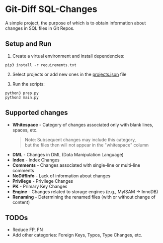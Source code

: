 # Git-Diff SQL-Changes

A simple project, the purpose of which is to obtain information about changes in SQL files in Git Repos.


## Setup and Run

1. Create a virtual environment and install dependencies:

```
pip3 install -r requirements.txt
```

2. Select projects or add new ones in the [projects.json](/conf/projects.json) file

3. Run the scripts:
```
python3 prep.py
python3 main.py
```


## Supported changes

 * __Whitespace__ - Category of changes associated only with blank lines, spaces, etc.
    > Note: Subsequent changes may include this category,<br/> 
      but the files then will not appear in the "whitespace" column
 * __DML__ - Changes in DML (Data Manipulation Language)
 * __Index__ - Index Changes
 * __Comments__ - Changes associated with single-line or multi-line comments
 * __NoDiffInfo__ - Lack of information about changes
 * __Privilege__ - Privilege Changes
 * __PK__ - Primary Key Changes
 * __Engine__ - Changes related to storage engines (e.g., MyISAM -> InnoDB)
 * __Renaming__ - Determining the renamed files (with or without change of content)


## TODOs

 * Reduce FP, FN
 * Add other categories: Foreign Keys, Typos, Type Changes, etc.

